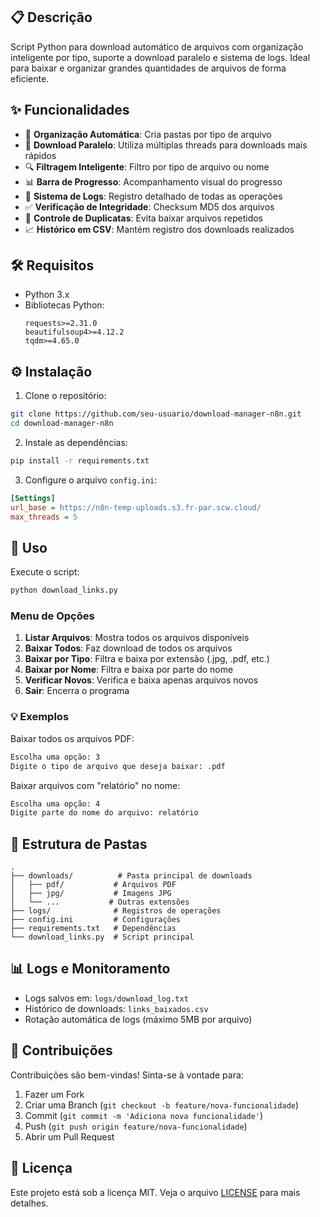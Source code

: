 ## 📋 Descrição

Script Python para download automático de arquivos com organização inteligente por tipo, suporte a download paralelo e sistema de logs. Ideal para baixar e organizar grandes quantidades de arquivos de forma eficiente.

## ✨ Funcionalidades

- 📂 **Organização Automática**: Cria pastas por tipo de arquivo
- 🚀 **Download Paralelo**: Utiliza múltiplas threads para downloads mais rápidos
- 🔍 **Filtragem Inteligente**: Filtro por tipo de arquivo ou nome
- 📊 **Barra de Progresso**: Acompanhamento visual do progresso
- 📝 **Sistema de Logs**: Registro detalhado de todas as operações
- ✅ **Verificação de Integridade**: Checksum MD5 dos arquivos
- 🔄 **Controle de Duplicatas**: Evita baixar arquivos repetidos
- 📈 **Histórico em CSV**: Mantém registro dos downloads realizados

## 🛠️ Requisitos

- Python 3.x
- Bibliotecas Python:
  ```
  requests>=2.31.0
  beautifulsoup4>=4.12.2
  tqdm>=4.65.0
  ```

## ⚙️ Instalação

1. Clone o repositório:
```bash
git clone https://github.com/seu-usuario/download-manager-n8n.git
cd download-manager-n8n
```

2. Instale as dependências:
```bash
pip install -r requirements.txt
```

3. Configure o arquivo `config.ini`:
```ini
[Settings]
url_base = https://n8n-temp-uploads.s3.fr-par.scw.cloud/
max_threads = 5
```

## 🚀 Uso

Execute o script:
```bash
python download_links.py
```

### Menu de Opções

1. **Listar Arquivos**: Mostra todos os arquivos disponíveis
2. **Baixar Todos**: Faz download de todos os arquivos
3. **Baixar por Tipo**: Filtra e baixa por extensão (.jpg, .pdf, etc.)
4. **Baixar por Nome**: Filtra e baixa por parte do nome
5. **Verificar Novos**: Verifica e baixa apenas arquivos novos
6. **Sair**: Encerra o programa

### 💡 Exemplos

Baixar todos os arquivos PDF:
```bash
Escolha uma opção: 3
Digite o tipo de arquivo que deseja baixar: .pdf
```

Baixar arquivos com "relatório" no nome:
```bash
Escolha uma opção: 4
Digite parte do nome do arquivo: relatório
```

## 📁 Estrutura de Pastas

```
.
├── downloads/          # Pasta principal de downloads
│   ├── pdf/           # Arquivos PDF
│   ├── jpg/           # Imagens JPG
│   └── ...           # Outras extensões
├── logs/              # Registros de operações
├── config.ini         # Configurações
├── requirements.txt   # Dependências
└── download_links.py  # Script principal
```

## 📊 Logs e Monitoramento

- Logs salvos em: `logs/download_log.txt`
- Histórico de downloads: `links_baixados.csv`
- Rotação automática de logs (máximo 5MB por arquivo)

## 🤝 Contribuições

Contribuições são bem-vindas! Sinta-se à vontade para:

1. Fazer um Fork
2. Criar uma Branch (`git checkout -b feature/nova-funcionalidade`)
3. Commit (`git commit -m 'Adiciona nova funcionalidade'`)
4. Push (`git push origin feature/nova-funcionalidade`)
5. Abrir um Pull Request

## 📝 Licença

Este projeto está sob a licença MIT. Veja o arquivo [LICENSE](LICENSE) para mais detalhes.
